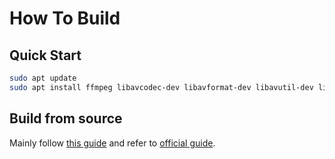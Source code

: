 # How To Build

## Quick Start

```bash
sudo apt update
sudo apt install ffmpeg libavcodec-dev libavformat-dev libavutil-dev libavfilter-dev
```

## Build from source
Mainly follow [this guide](https://zhuanlan.zhihu.com/p/431216836) and refer to [official guide](https://trac.ffmpeg.org/wiki/CompilationGuide/Ubuntu).

